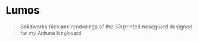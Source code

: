 # Lumos

> Solidworks files and renderings of the 3D printed noseguard designed for my Antuna longboard
